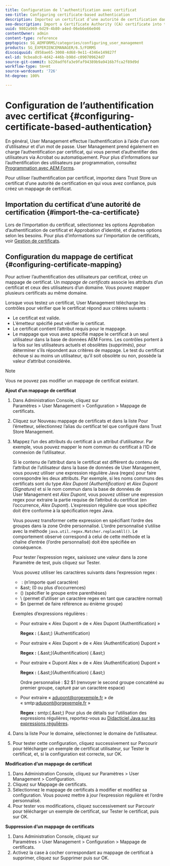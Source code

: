 ```yaml
---
title: Configuration de l’authentification avec certificat
seo-title: Configuring certificate-based authentication
description: Importez un certificat d’une autorité de certification dans Trust Store et créez un mappage de certificats pour l’authentification basée sur certificat.
seo-description: Import a Certificate Authority (CA) certificate into the Trust Store and create a certificate mapping for certificate-based authentication.
uuid: 9802a969-6d29-4b80-a4ed-06eb6e66e046
contentOwner: admin
content-type: reference
geptopics: SG_AEMFORMS/categories/configuring_user_management
products: SG_EXPERIENCEMANAGER/6.5/FORMS
discoiquuid: d958ae65-3008-4d68-9e11-4346e149827f
exl-id: 9cbea8c8-4d42-446b-b98d-c090709624d7
source-git-commit: b220adf6fa3e9faf94389b9a9416b7fca2f89d9d
workflow-type: tm+mt
source-wordcount: '726'
ht-degree: 100%

---
```


# Configuration de l’authentification avec certificat {#configuring-certificate-based-authentication}

En général, User Management effectue l’authentification à l’aide d’un nom d’utilisateur et d’un mot de passe. User Management prend également en charge l’authentification par certificat, qui vous permet d’authentifier des utilisateurs via Acrobat ou automatiquement. Pour plus d’informations sur l’authentification des utilisateurs par programmation, consultez [Programmation avec AEM Forms](https://www.adobe.com/go/learn_aemforms_programming_63_fr).

Pour utiliser l’authentification par certificat, importez dans Trust Store un certificat d’une autorité de certification en qui vous avez confiance, puis créez un mappage de certificat.

## Importation du certificat d’une autorité de certification {#import-the-ca-certificate}

Lors de l’importation du certificat, sélectionnez les options Approbation d’authentification de certificat et Approbation d’identité, et d’autres options selon les besoins. Pour plus d’informations sur l’importation de certificats, voir [Gestion de certificats](/help/forms/using/admin-help/certificates.md#managing-certificates).

## Configuration du mappage de certificat {#configuring-certificate-mapping}

Pour activer l’authentification des utilisateurs par certificat, créez un mappage de certificat. Un *mappage de certificats* associe les attributs d’un certificat et ceux des utilisateurs d’un domaine. Vous pouvez mapper plusieurs certificats au même domaine.

Lorsque vous testez un certificat, User Management télécharge les contrôles pour vérifier que le certificat répond aux critères suivants :

* Le certificat est valide.
* L’émetteur spécifié peut vérifier le certificat.
* Le certificat contient l’attribut requis pour le mappage.
* Le mappage que vous avez spécifié mappe le certificat à un seul utilisateur dans la base de données AEM Forms. Les contrôles portent à la fois sur les utilisateurs actuels et obsolètes (supprimés), pour déterminer s’ils répondent aux critères de mappage. Le test du certificat échoue si au moins un utilisateur, qu’il soit obsolète ou non, possède la valeur d’attribut considérée.

>[!NOTE]
>
>Vous ne pouvez pas modifier un mappage de certificat existant.

**Ajout d’un mappage de certificat**

1. Dans Administration Console, cliquez sur Paramètres > User Management > Configuration > Mappage de certificats.
1. Cliquez sur Nouveau mappage de certificats et dans la liste Pour l’émetteur, sélectionnez l’alias du certificat tel que configuré dans Trust Store Management.
1. Mappez l’un des attributs du certificat à un attribut d’utilisateur. Par exemple, vous pouvez mapper le nom commun du certificat à l’ID de connexion de l’utilisateur.

   Si le contenu de l’attribut dans le certificat est différent du contenu de l’attribut de l’utilisateur dans la base de données de User Management, vous pouvez utiliser une expression régulière Java (regex) pour faire correspondre les deux attributs. Par exemple, si les noms communs des certificats sont du type *Alex Dupont (Authentification)* et *Alex Dupont (Signature)* et si le nom commun dans la base de données de User Management est *Alex Dupont*, vous pouvez utiliser une expression regex pour extraire la partie requise de l’attribut du certificat (en l’occurrence, *Alex Dupont*). L’expression régulière que vous spécifiez doit être conforme à la spécification regex Java.

   Vous pouvez transformer cette expression en spécifiant l’ordre des groupes dans la zone Ordre personnalisé. L’ordre personnalisé s’utilise avec la méthode `java.util.regex.Matcher.replaceAll()`. Le comportement observé correspond à celui de cette méthode et la chaîne d’entrée (l’ordre personnalisé) doit être spécifiée en conséquence.

   Pour tester l’expression regex, saisissez une valeur dans la zone Paramètre de test, puis cliquez sur Tester.

   Vous pouvez utiliser les caractères suivants dans l’expression regex :

   *  : (n’importe quel caractère)
   * &amp;ast; (0 ou plus d’occurrences)
   * () (spécifier le groupe entre parenthèses)
   * \ (permet d’utiliser un caractère regex en tant que caractère normal)
   * $n (permet de faire référence au énième groupe)

   Exemples d’expressions régulières :

   * Pour extraire « Alex Dupont » de « Alex Dupont (Authentification) »

      **Regex :** (.&amp;ast;) \(Authentification\)

   * Pour extraire « Alex Dupont » de « Alex (Authentification) Dupont »

      **Regex :** (.&amp;ast;)\(Authentification\) (.&amp;ast;)

   * Pour extraire « Dupont Alex » de « Alex (Authentification) Dupont »

      **Regex :** (.&amp;ast;)\(Authentification\) (.&amp;ast;)

      Ordre personnalisé : $2 $1 (renvoyer le second groupe concaténé au premier groupe, capturé par un caractère espace)

   * Pour extraire « adupont@orgexemple.fr » de « smtp:adupont@orgexemple.fr »

      **Regex :** smtp:(.&amp;ast;)
   Pour plus de détails sur l’utilisation des expressions régulières, reportez-vous au [Didacticiel Java sur les expressions régulières](https://java.sun.com/docs/books/tutorial/essential/regex/).

1. Dans la liste Pour le domaine, sélectionnez le domaine de l’utilisateur.
1. Pour tester cette configuration, cliquez successivement sur Parcourir pour télécharger un exemple de certificat utilisateur, sur Tester le certificat, et, si la configuration est correcte, sur OK.

**Modification d’un mappage de certificat**

1. Dans Administration Console, cliquez sur Paramètres > User Management > Configuration.
1. Cliquez sur Mappage de certificats.
1. Sélectionnez le mappage de certificats à modifier et modifiez sa configuration. Vous pouvez mettre à jour l’expression régulière et l’ordre personnalisé.
1. Pour tester vos modifications, cliquez successivement sur Parcourir pour télécharger un exemple de certificat, sur Tester le certificat, puis sur OK.

**Suppression d’un mappage de certificats**

1. Dans Administration Console, cliquez sur Paramètres > User Management > Configuration > Mappage de certificats.
1. Activez la case à cocher correspondant au mappage de certificat à supprimer, cliquez sur Supprimer puis sur OK.
